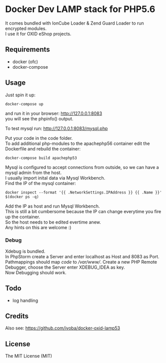 # Docker Dev LAMP stack for PHP5.6

It comes bundled with IonCube Loader & Zend Guard Loader to run encrypted modules.  
I use it for OXID eShop projects.  

## Requirements
- docker (ofc)
- docker-compose

## Usage
Just spin it up:

    docker-compose up

and run it in your browser: http://127.0.0.1:8083  
you will see the phpinfo() output.  

To test mysql run: http://127.0.0.1:8083/mysql.php  

Put your code in the code folder.  
To add additional php-modules to the apachephp56 container edit the Dockerfile and rebuild the container:

    docker-compose build apachephp53 

Mysql is configured to accept connections from outside, so we can have a mysql admin from the host.  
I usually import inital data via Mysql Workbench.  
Find the IP of the mysql container:

    docker inspect --format '{{ .NetworkSettings.IPAddress }} {{ .Name }}' $(docker ps -q)

Add the IP as host and run Mysql Workbench.  
This is still a bit cumbersome because the IP can change everytime you fire up the container.  
So the host needs to be edited evertime anew.  
Any hints on this are welcome :)

### Debug
Xdebug is bundled.  
In PhpStorm create a Server and enter localhost as Host and 8083 as Port.  
Pathmappings should map *code* to */var/www/*.
Create a new PHP Remote Debugger, choose the Server enter XDEBUG_IDEA as key.  
Now Debugging should work.

## Todo
- log handling

## Credits
Also see: https://github.com/ivoba/docker-oxid-lamp53

## License

The MIT License (MIT)

